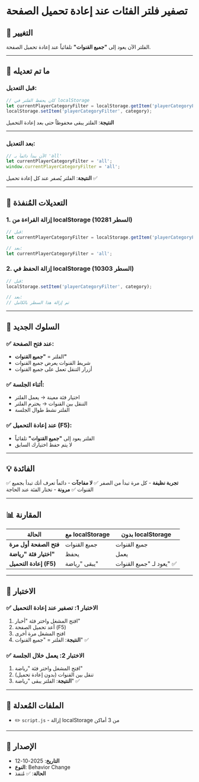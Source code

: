 # تصفير فلتر الفئات عند إعادة تحميل الصفحة

## 🔄 التغيير
الفلتر الآن يعود إلى **"جميع القنوات"** تلقائياً عند إعادة تحميل الصفحة.

---

## 📝 ما تم تعديله

### قبل التعديل:
```javascript
// كان يحفظ الفلتر في localStorage
let currentPlayerCategoryFilter = localStorage.getItem('playerCategoryFilter') || 'all';
localStorage.setItem('playerCategoryFilter', category);
```
**النتيجة**: الفلتر يبقى محفوظاً حتى بعد إعادة التحميل

---

### بعد التعديل:
```javascript
// الآن يبدأ دائماً بـ 'all'
let currentPlayerCategoryFilter = 'all';
window.currentPlayerCategoryFilter = 'all';
```
**النتيجة**: الفلتر يُصفر عند كل إعادة تحميل ✅

---

## 🔧 التعديلات المُنفذة

### 1. **إزالة القراءة من localStorage** (السطر 10281)
```javascript
// قبل:
let currentPlayerCategoryFilter = localStorage.getItem('playerCategoryFilter') || 'all';

// بعد:
let currentPlayerCategoryFilter = 'all';
```

### 2. **إزالة الحفظ في localStorage** (السطر 10303)
```javascript
// قبل:
localStorage.setItem('playerCategoryFilter', category);

// بعد:
// تم إزالة هذا السطر بالكامل
```

---

## 🎯 السلوك الجديد

### ✅ عند فتح الصفحة:
- الفلتر = **"جميع القنوات"**
- شريط القنوات يعرض جميع القنوات
- أزرار التنقل تعمل على جميع القنوات

### ✅ أثناء الجلسة:
- اختيار فئة معينة → يعمل الفلتر
- التنقل بين القنوات → يحترم الفلتر
- الفلتر نشط طوال الجلسة

### ✅ عند إعادة التحميل (F5):
- الفلتر يعود إلى **"جميع القنوات"** تلقائياً
- لا يتم حفظ اختيارك السابق

---

## 💡 الفائدة

✅ **تجربة نظيفة** - كل مرة تبدأ من الصفر
✅ **لا مفاجآت** - دائماً تعرف أنك تبدأ بجميع القنوات
✅ **مرونة** - تختار الفئة عند الحاجة

---

## 📊 المقارنة

| الحالة | مع localStorage | بدون localStorage |
|--------|----------------|------------------|
| **فتح الصفحة أول مرة** | جميع القنوات | جميع القنوات |
| **اختيار فئة "رياضة"** | يحفظ | يعمل |
| **إعادة التحميل (F5)** | يبقى "رياضة" | يعود لـ "جميع القنوات" ✅ |

---

## 🧪 الاختبار

### ✅ الاختبار 1: تصفير عند إعادة التحميل
1. افتح المشغل واختر فئة "أخبار"
2. أعد تحميل الصفحة (F5)
3. افتح المشغل مرة أخرى
4. **النتيجة**: الفلتر = "جميع القنوات" ✅

### ✅ الاختبار 2: يعمل خلال الجلسة
1. افتح المشغل واختر فئة "رياضة"
2. تنقل بين القنوات (بدون إعادة تحميل)
3. **النتيجة**: الفلتر يبقى "رياضة" ✅

---

## 📂 الملفات المُعدلة
- ✏️ `script.js` - إزالة localStorage من 3 أماكن

---

## 📝 الإصدار
- **التاريخ**: 2025-10-12
- **النوع**: Behavior Change
- **الحالة**: ✅ مُنفذ
